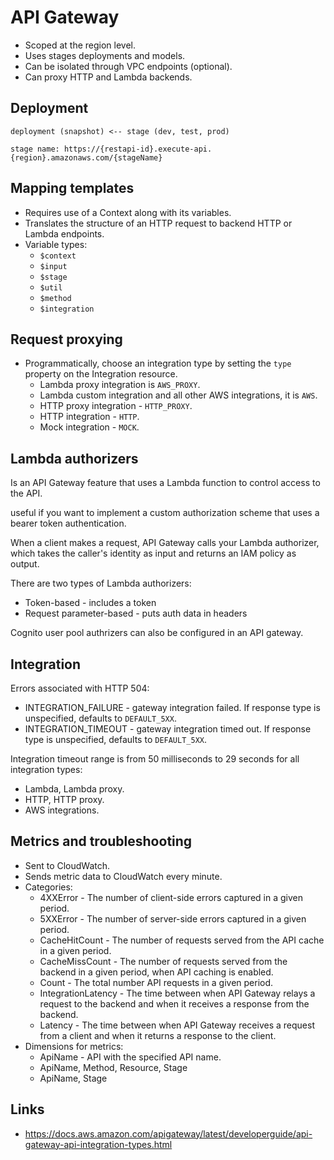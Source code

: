 # API Gateway

- Scoped at the region level.
- Uses stages deployments and models.
- Can be isolated through VPC endpoints (optional).
- Can proxy HTTP and Lambda backends.

## Deployment

```
deployment (snapshot) <-- stage (dev, test, prod)

stage name: https://{restapi-id}.execute-api.{region}.amazonaws.com/{stageName}
```

## Mapping templates

- Requires use of a Context along with its variables.
- Translates the structure of an HTTP request to backend HTTP or Lambda endpoints.
- Variable types:
  - `$context`
  - `$input`
  - `$stage`
  - `$util`
  - `$method`
  - `$integration`

## Request proxying

- Programmatically, choose an integration type by setting the `type` property on the Integration resource.
  - Lambda proxy integration is `AWS_PROXY`.
  - Lambda custom integration and all other AWS integrations, it is `AWS`.
  - HTTP proxy integration - `HTTP_PROXY`.
  - HTTP integration - `HTTP`.
  - Mock integration - `MOCK`.

## Lambda authorizers

Is an API Gateway feature that uses a Lambda function to control access to the API.

useful if you want to implement a custom authorization scheme that uses a bearer token authentication.

When a client makes a request, API Gateway calls your Lambda authorizer, which takes the caller's identity as input and returns an IAM policy as output.

There are two types of Lambda authorizers:

- Token-based - includes a token
- Request parameter-based - puts auth data in headers

Cognito user pool authrizers can also be configured in an API gateway.

## Integration

Errors associated with HTTP 504:

- INTEGRATION_FAILURE - gateway integration failed. If response type is unspecified, defaults to `DEFAULT_5XX`.
- INTEGRATION_TIMEOUT - gateway integration timed out. If response type is unspecified, defaults to `DEFAULT_5XX`.

Integration timeout range is from 50 milliseconds to 29 seconds for all integration types:
 - Lambda, Lambda proxy.
 - HTTP, HTTP proxy.
 - AWS integrations.

## Metrics and troubleshooting

- Sent to CloudWatch.
- Sends metric data to CloudWatch every minute.
- Categories:
  - 4XXError - The number of client-side errors captured in a given period.
  - 5XXError - The number of server-side errors captured in a given period.
  - CacheHitCount - The number of requests served from the API cache in a given period.
  - CacheMissCount - The number of requests served from the backend in a given period, when API caching is enabled.
  - Count - The total number API requests in a given period.
  - IntegrationLatency - The time between when API Gateway relays a request to the backend and when it receives a response from the backend.
  - Latency - The time between when API Gateway receives a request from a client and when it returns a response to the client.
- Dimensions for metrics:
  - ApiName - API with the specified API name.
  - ApiName, Method, Resource, Stage
  - ApiName, Stage

## Links

- https://docs.aws.amazon.com/apigateway/latest/developerguide/api-gateway-api-integration-types.html
